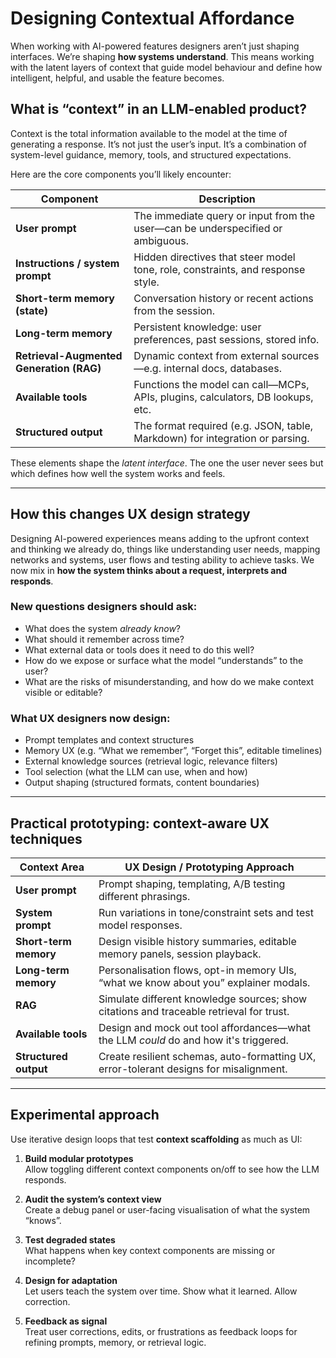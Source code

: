 # Designing Contextual Affordance

When working with AI-powered features designers aren’t just shaping interfaces. We’re shaping **how systems understand**. This means working with the latent layers of context that guide model behaviour and define how intelligent, helpful, and usable the feature becomes.

## What is “context” in an LLM-enabled product?

Context is the total information available to the model at the time of generating a response. It’s not just the user’s input. It’s a combination of system-level guidance, memory, tools, and structured expectations.

Here are the core components you’ll likely encounter:

| **Component**                       | **Description**                                                                 |
|------------------------------------|---------------------------------------------------------------------------------|
| **User prompt**                    | The immediate query or input from the user—can be underspecified or ambiguous. |
| **Instructions / system prompt**   | Hidden directives that steer model tone, role, constraints, and response style.|
| **Short-term memory (state)**      | Conversation history or recent actions from the session.                       |
| **Long-term memory**               | Persistent knowledge: user preferences, past sessions, stored info.           |
| **Retrieval-Augmented Generation (RAG)** | Dynamic context from external sources—e.g. internal docs, databases.     |
| **Available tools**                | Functions the model can call—MCPs, APIs, plugins, calculators, DB lookups, etc.     |
| **Structured output**              | The format required (e.g. JSON, table, Markdown) for integration or parsing.  |

These elements shape the *latent interface*. The one the user never sees but which defines how well the system works and feels.

---

## How this changes UX design strategy

Designing AI-powered experiences means adding to the upfront context and thinking we already do, things like understanding user needs, mapping networks and systems, user flows and testing ability to achieve tasks. We now mix in **how the system thinks about a request, interprets and responds**.

### New questions designers should ask:
- What does the system *already know*?
- What should it remember across time?
- What external data or tools does it need to do this well?
- How do we expose or surface what the model “understands” to the user?
- What are the risks of misunderstanding, and how do we make context visible or editable?

### What UX designers now design:
- Prompt templates and context structures
- Memory UX (e.g. “What we remember”, “Forget this”, editable timelines)
- External knowledge sources (retrieval logic, relevance filters)
- Tool selection (what the LLM can use, when and how)
- Output shaping (structured formats, content boundaries)

---

## Practical prototyping: context-aware UX techniques

| **Context Area**        | **UX Design / Prototyping Approach**                                                                 |
|-------------------------|--------------------------------------------------------------------------------------------------------|
| **User prompt**         | Prompt shaping, templating, A/B testing different phrasings.                                           |
| **System prompt**       | Run variations in tone/constraint sets and test model responses.                                       |
| **Short-term memory**   | Design visible history summaries, editable memory panels, session playback.                          |
| **Long-term memory**    | Personalisation flows, opt-in memory UIs, “what we know about you” explainer modals.                  |
| **RAG**                 | Simulate different knowledge sources; show citations and traceable retrieval for trust.               |
| **Available tools**     | Design and mock out tool affordances—what the LLM *could* do and how it's triggered.                  |
| **Structured output**   | Create resilient schemas, auto-formatting UX, error-tolerant designs for misalignment.                |

---

## Experimental approach

Use iterative design loops that test **context scaffolding** as much as UI:

1. **Build modular prototypes**  
   Allow toggling different context components on/off to see how the LLM responds.

2. **Audit the system’s context view**  
   Create a debug panel or user-facing visualisation of what the system “knows”.

3. **Test degraded states**  
   What happens when key context components are missing or incomplete?

4. **Design for adaptation**  
   Let users teach the system over time. Show what it learned. Allow correction.

5. **Feedback as signal**  
   Treat user corrections, edits, or frustrations as feedback loops for refining prompts, memory, or retrieval logic.
